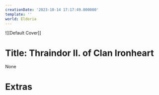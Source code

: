 ```yaml
---
creationDate: '2023-10-14 17:17:49.000000'
template: ''
world: Eldoria
---
```

![[Default Cover]]

# Title: Thraindor II. of Clan Ironheart

None

# Extras

